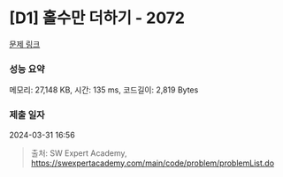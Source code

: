 # [D1] 홀수만 더하기 - 2072 

[문제 링크](https://swexpertacademy.com/main/code/problem/problemDetail.do?contestProbId=AV5QSEhaA5sDFAUq) 

### 성능 요약

메모리: 27,148 KB, 시간: 135 ms, 코드길이: 2,819 Bytes

### 제출 일자

2024-03-31 16:56



> 출처: SW Expert Academy, https://swexpertacademy.com/main/code/problem/problemList.do